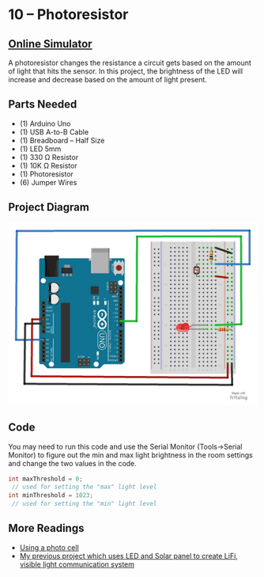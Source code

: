 # 10 – Photoresistor
## [Online Simulator](https://www.tinkercad.com/things/bISu4BefzLP)
A photoresistor changes the resistance a circuit gets based on the amount of light that hits the sensor.  In this project, the brightness of the LED will increase and decrease based on the amount of light present.
## Parts Needed
- (1) Arduino Uno
- (1) USB A-to-B Cable
- (1) Breadboard – Half Size
- (1) LED 5mm
- (1) 330 Ω Resistor
- (1) 10K Ω Resistor
- (1) Photoresistor
- (6) Jumper Wires
## Project Diagram
![image](../img/10-Photoresistor_LARGE.jpg)


## Code
You may need to run this code and use the Serial Monitor (Tools->Serial Monitor) to figure out the min and max light brightness in the room settings and change the two values in the code.
```c++
int maxThreshold = 0;    
 // used for setting the "max" light level
int minThreshold = 1023;  
 // used for setting the "min" light level

```

## More Readings
- [Using a photo cell](https://learn.adafruit.com/photocells/using-a-photocell)
- [My previous project which uses LED and Solar panel to create LiFi, visible light communication system](https://github.com/ramonidea/LI-FI-Arduino)
